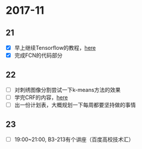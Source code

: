 # 2017-11
## 21
- [x] 早上继续Tensorflow的教程，[here](https://www.tensorflow.org)
- [x] 完成FCN的代码部分

## 22
- [ ] 对刺绣图像分割尝试一下k-means方法的效果
- [ ] 学完CRF的内容，[here](http://202.38.196.91/cache/10/03/homepages.inf.ed.ac.uk/84a0fcf5f022ef3acc4e8bdc7fa7034f/crftut-fnt.pdf)
- [ ] 出一份计划表，大概规划一下每周都要坚持做的事情

## 23
- [ ] 19:00~21:00, B3-213有个讲座（百度高校技术汇）


